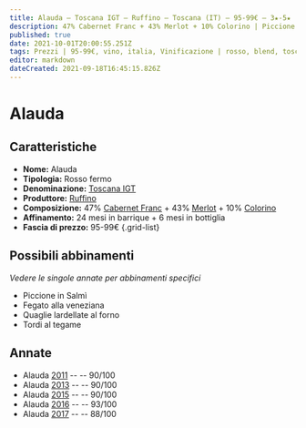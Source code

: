 ```yaml
---
title: Alauda – Toscana IGT – Ruffino – Toscana (IT) – 95-99€ – 3★-5★
description: 47% Cabernet Franc + 43% Merlot + 10% Colorino | Piccione in Salmì – Fegato alla veneziana – Quaglie lardellate al forno – Tordi al tegame
published: true
date: 2021-10-01T20:00:55.251Z
tags: Prezzi | 95-99€, vino, italia, Vinificazione | rosso, blend, toscana, Cabernet Franc, colorino, fermo, Valutazioni | 5 stelle, Fegato alla veneziana, merlot, Piccione in Salmì, Quaglie lardellate al forno, Tordi al tegame
editor: markdown
dateCreated: 2021-09-18T16:45:15.826Z
---
```


# Alauda

## Caratteristiche
- **Nome:** Alauda
- **Tipologia:** Rosso fermo
- **Denominazione:** [Toscana IGT](/denominazioni/Italia/Toscana/IGT/Toscana)
- **Produttore:** [Ruffino](/produttori/Italia/Toscana/Ruffino) 
- **Composizione:** 47% [Cabernet Franc](/vitigni/Francia/bacca-nera/cabernet-franc) + 43% [Merlot](/vitigni/Francia/bacca-nera/merlot) + 10% [Colorino](/vitigni/Italia/bacca-nera/colorino.md)
- **Affinamento:** 24 mesi in barrique + 6 mesi in bottiglia
- **Fascia di prezzo:** 95-99€
{.grid-list}




## Possibili abbinamenti
*Vedere le singole annate per abbinamenti specifici*

- Piccione in Salmì
- Fegato alla veneziana
- Quaglie lardellate al forno
- Tordi al tegame

## Annate
- Alauda [2011](vini/Italia/Toscana/Ruffino/Alauda/2011) -- <span class="star-4"></span> -- 90/100
- Alauda [2013](vini/Italia/Toscana/Ruffino/Alauda/2013) -- <span class="star-4"></span> -- 90/100
- Alauda [2015](vini/Italia/Toscana/Ruffino/Alauda/2015) -- <span class="star-4"></span> -- 90/100
- Alauda [2016](vini/Italia/Toscana/Ruffino/Alauda/2016) -- <span class="star-5"></span> -- 93/100 
- Alauda [2017](vini/Italia/Toscana/Ruffino/Alauda/2017) -- <span class="star-3"></span> -- 88/100